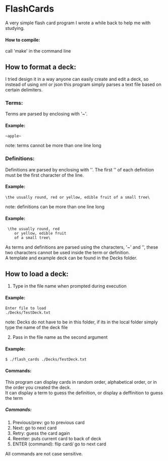 # FlashCards
A very simple flash card program I wrote a while back to help me with studying. 

#### How to compile:
call 'make' in the command line

## How to format a deck:
I tried design it in a way anyone can easily create and edit a deck, so instead of using xml or json this program simply parses a text file based on certain delimiters.
  
### Terms:
Terms are parsed by enclosing with '~'.  
#### Example:  
    ~apple~  
note: terms cannot be more than one line long  
  
### Definitions:
Definitions are parsed by enclosing with '\'. The first '\' of each definition must be the first character of the line.  
#### Example:
    \the usually round, red or yellow, edible fruit of a small tree\  
note: definitions can be more than one line long
#### Example:  
     \the usually round, red  
        or yellow, edible fruit  
        of a small tree\  
        
As terms and definitions are parsed using the characters, '~' and '\', these two characters cannot be used inside the term or definition.  
A template and example deck can be found in the Decks folder.  
  
  
## How to load a deck:
1) Type in the file name when prompted during execution  
#### Example:
    Enter file to load  
    ./Decks/TestDeck.txt  
note: Decks do not have to be in this folder, if its in the local folder simply type the name of the deck file  
  
2) Pass in the file name as the second argument  
#### Example:
    $ ./flash_cards ./Decks/TestDeck.txt

#### Commands:
This program can display cards in random order, alphabetical order, or in the order you created the deck.  
It can display a term to guess the definition, or display a deffinition to guess the term  

##### Commands:
1) Previous/prev: go to previous card  
2) Next: go to next card  
3) Retry: guess the card again  
4) Reenter: puts current card to back of deck  
5) ENTER (command): flip card/ go to next card  
  
All commands are not case sensitive. 
